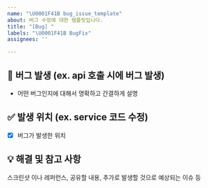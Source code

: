 ```yaml
---
name: "\U0001F41B bug_issue_template"
about: 버그 수정에 대한 템플릿입니다.
title: "[Bug] "
labels: "\U0001F41B BugFix"
assignees: ''

---
```


## 🐛 버그 발생 (ex. api 호출 시에 버그 발생)
- 어떤 버그인지에 대해서 명확하고 간결하게 설명

## ✅ 발생 위치 (ex. service 코드 수정)
- [x] 버그가 발생한 위치

## 💡 해결 및 참고 사항
스크린샷 이나 레퍼런스, 공유할 내용, 추가로 발생할 것으로 예상되는 이슈 등
